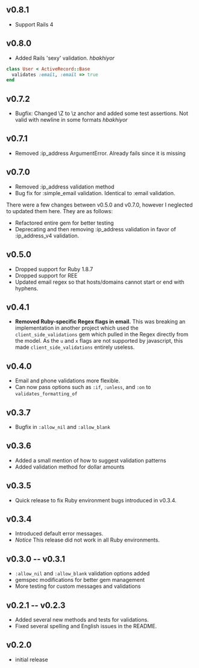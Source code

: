 ## v0.8.1

* Support Rails 4

## v0.8.0

* Added Rails 'sexy' validation. *hbakhiyor*

```ruby
class User < ActiveRecord::Base
  validates :email, :email => true
end
```

## v0.7.2

* Bugfix: Changed \Z to \z anchor and added some test assertions. Not valid with newline in some formats *hbakhiyor*

## v0.7.1

* Removed :ip_address ArgumentError. Already fails since it is missing

## v0.7.0

* Removed :ip_address validation method
* Bug fix for :simple_email validation. Identical to :email validation.

There were a few changes between v0.5.0 and v0.7.0, however I neglected to updated them here. They are as follows:

* Refactored entire gem for better testing
* Deprecating and then removing :ip_address validation in favor of :ip_address_v4 validation.

## v0.5.0
* Dropped support for Ruby 1.8.7
* Dropped support for REE
* Updated email regex so that hosts/domains cannot start or end with hyphens.

## v0.4.1
* __Removed Ruby-specific Regex flags in email.__ This was breaking an implementation in another project which used the `client_side_validations` gem which pulled in the Regex directly from the model. As the `u` and `x` flags are not supported by javascript, this made `client_side_validations` entirely useless.

## v0.4.0

* Email and phone validations more flexible.
* Can now pass options such as `:if`, `:unless`, and `:on` to `validates_formatting_of`

## v0.3.7

* Bugfix in `:allow_nil` and `:allow_blank`

## v0.3.6

* Added a small mention of how to suggest validation patterns
* Added validation method for dollar amounts

## v0.3.5

* Quick release to fix Ruby environment bugs introduced in v0.3.4.

## v0.3.4

* Introduced default error messages.
* *Notice* This release did not work in all Ruby environments.

## v0.3.0 -- v0.3.1

* `:allow_nil` and `:allow_blank` validation options added
* gemspec modifications for better gem management
* More testing for custom messages and validations

## v0.2.1 -- v0.2.3

* Added several new methods and tests for validations.
* Fixed several spelling and English issues in the README.

## v0.2.0

* initial release
